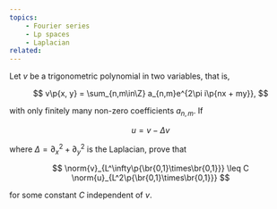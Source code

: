 ```yaml
---
topics:
    - Fourier series
    - Lp spaces
    - Laplacian
related:
---
```


<problem>

Let $v$ be a trigonometric polynomial in two variables, that is,

$$
v\p{x, y} = \sum_{n,m\in\Z} a_{n,m}e^{2\pi i\p{nx + my}},
$$

with only finitely many non-zero coefficients $a_{n,m}$. If

$$
u = v - \Delta v
$$

where $\Delta = \partial_x^2 + \partial_y^2$ is the Laplacian, prove that

$$
\norm{v}_{L^\infty\p{\br{0,1}\times\br{0,1}}} \leq C \norm{u}_{L^2\p{\br{0,1}\times\br{0,1}}}
$$

for some constant $C$ independent of $v$.

</problem>

<solution>

</solution>

